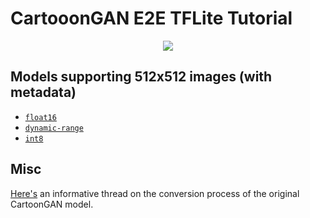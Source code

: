 # CartooonGAN E2E TFLite Tutorial

<div align="center"><img src="https://i.ibb.co/ZXtwJjV/Webp-net-resizeimage.png"></img></div>

<!--
## Models (populated with metadata)
- `float16`: https://storage.googleapis.com/cartoon_gan/model_with_metadata/whitebox_cartoon_gan_fp16.tflite 
- `dynamic-range`: https://storage.googleapis.com/cartoon_gan/model_with_metadata/whitebox_cartoon_gan_dr.tflite
- `int8`: https://storage.googleapis.com/cartoon_gan/model_with_metadata/whitebox_cartoon_gan_int8.tflite
-->

## Models supporting 512x512 images (with metadata)
- [`float16`](https://storage.googleapis.com/cartoon_gan/fixed_shaped_models/with_metadata/whitebox_cartoon_gan_fp16.tflite)
- [`dynamic-range`](https://storage.googleapis.com/cartoon_gan/fixed_shaped_models/with_metadata/whitebox_cartoon_gan_dr.tflite)
- [`int8`](https://storage.googleapis.com/cartoon_gan/fixed_shaped_models/with_metadata/whitebox_cartoon_gan_int8.tflite)

## Misc
[Here's](https://github.com/ml-gde/e2e-tflite-tutorials/issues/9) an informative thread on the conversion process of the original CartoonGAN model. 
